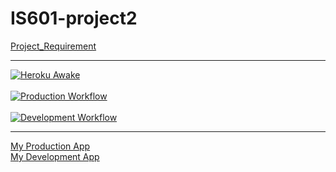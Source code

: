 # IS601-project2

[Project_Requirement](/Porject_Requirement.md) <hr>

[![Heroku Awake](https://github.com/ChiaLinz/is601-project1/actions/workflows/heroku_awake_prod.yml/badge.svg)](https://github.com/ChiaLinz/is601-project1/actions/workflows/heroku_awake_prod.yml)
<br><br>
[![Production Workflow](https://github.com/ChiaLinz/is601-project1/actions/workflows/prod.yml/badge.svg?branch=main)](https://github.com/ChiaLinz/is601-project1/actions/workflows/prod.yml)
<br><br> 
[![Development Workflow](https://github.com/ChiaLinz/is601-project1/actions/workflows/dev.yml/badge.svg)](https://github.com/ChiaLinz/is601-project1/actions/workflows/dev.yml)

<hr>

[My Production App](https://chia-lin-heroku-prod.herokuapp.com/) <br>
[My Development App](https://chia-lin-heroku-dev.herokuapp.com/)
